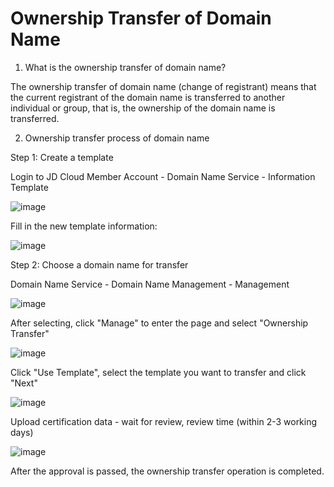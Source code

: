 # Ownership Transfer of Domain Name

1. What is the ownership transfer of domain name?

The ownership transfer of domain name (change of registrant) means that the current registrant of the domain name is transferred to another individual or group, that is, the ownership of the domain name is transferred.

2. Ownership transfer process of domain name

Step 1: Create a template

Login to JD Cloud Member Account - Domain Name Service - Information Template

![image](https://github.com/jdcloudcom/en/blob/translationUse/documentation/Domain-Name-%26-License/Image-Domain/guohu1.jpg)

Fill in the new template information:

![image](https://github.com/jdcloudcom/en/blob/translationUse/documentation/Domain-Name-%26-License/Image-Domain/guohu2.jpg)

Step 2: Choose a domain name for transfer

Domain Name Service - Domain Name Management - Management

![image](https://github.com/jdcloudcom/en/blob/translationUse/documentation/Domain-Name-%26-License/Image-Domain/guohu3.jpg)

After selecting, click "Manage" to enter the page and select "Ownership Transfer"

![image](https://github.com/jdcloudcom/en/blob/translationUse/documentation/Domain-Name-%26-License/Image-Domain/guohu4.jpg)

Click "Use Template", select the template you want to transfer and click "Next"

![image](https://github.com/jdcloudcom/en/blob/translationUse/documentation/Domain-Name-%26-License/Image-Domain/guohu5.jpg)
 
Upload certification data - wait for review, review time (within 2-3 working days)

![image](https://github.com/jdcloudcom/en/blob/translationUse/documentation/Domain-Name-%26-License/Image-Domain/guohu6.jpg)
 
After the approval is passed, the ownership transfer operation is completed.





